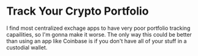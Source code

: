 # Track Your Crypto Portfolio

I find most centralized exchage apps to have very poor portfolio tracking capailities, so I'm gonna make it worse.
The only way this could be better than using an app like Coinbase is if you don't have all of your stuff in a custodial wallet.
